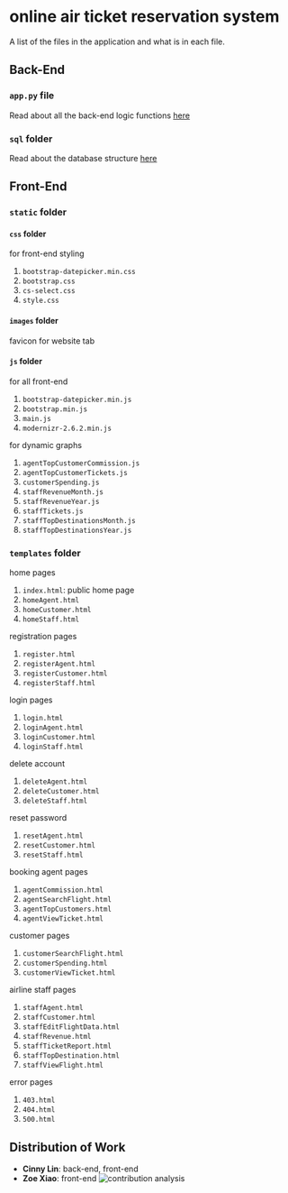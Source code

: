 # online air ticket reservation system
A list of the files in the application and what is in each file.

## Back-End
### `app.py` file
Read about all the back-end logic functions [here](https://github.com/CinnyLin/airline/blob/main/READMEfunctions.md)

### `sql` folder
Read about the database structure [here](https://github.com/CinnyLin/airline/blob/main/sql/READMEsql.md)


## Front-End
### `static` folder
#### `css` folder
for front-end styling
1. `bootstrap-datepicker.min.css`
2. `bootstrap.css`
3. `cs-select.css`
4. `style.css`

#### `images` folder
favicon for website tab

#### `js` folder
for all front-end
1. `bootstrap-datepicker.min.js`
2. `bootstrap.min.js`
3. `main.js`
4. `modernizr-2.6.2.min.js`

for dynamic graphs
1. `agentTopCustomerCommission.js`
2. `agentTopCustomerTickets.js`
3. `customerSpending.js`
4. `staffRevenueMonth.js`
5. `staffRevenueYear.js`
6. `staffTickets.js`
7. `staffTopDestinationsMonth.js`
8. `staffTopDestinationsYear.js`

### `templates` folder
home pages
1. `index.html`: public home page
2. `homeAgent.html`
3. `homeCustomer.html`
4. `homeStaff.html`

registration pages
1. `register.html`
2. `registerAgent.html`
3. `registerCustomer.html`
4. `registerStaff.html`

login pages
1. `login.html`
2. `loginAgent.html`
3. `loginCustomer.html`
4. `loginStaff.html`

delete account
1. `deleteAgent.html`
2. `deleteCustomer.html`
3. `deleteStaff.html`

reset password
1. `resetAgent.html`
2. `resetCustomer.html`
3. `resetStaff.html`

booking agent pages
1. `agentCommission.html`
2. `agentSearchFlight.html`
3. `agentTopCustomers.html`
4. `agentViewTicket.html`

customer pages
1. `customerSearchFlight.html`
2. `customerSpending.html`
3. `customerViewTicket.html`

airline staff pages
1. `staffAgent.html`
2. `staffCustomer.html`
3. `staffEditFlightData.html`
4. `staffRevenue.html`
5. `staffTicketReport.html`
6. `staffTopDestination.html`
7. `staffViewFlight.html`

error pages
1. `403.html`
2. `404.html`
3. `500.html`


## Distribution of Work
- **Cinny Lin**: back-end, front-end
- **Zoe Xiao**: front-end
![contribution analysis](contributions.png)